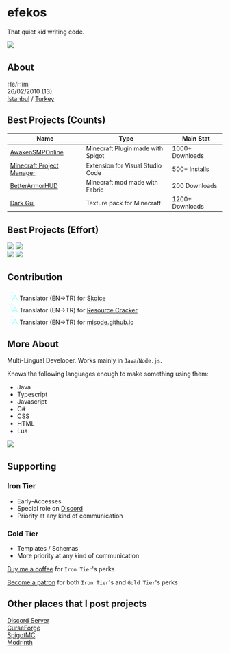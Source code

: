 # efekos
That quiet kid writing code.

![](https://github-readme-stats.vercel.app/api?username=efekos&count_private=true&hide=issues&show_icons=true&custom_title=Github%20Stats&bg_color=0b0d17&text_color=fcfdff&border_color=272c46&include_all_commits=true)


## About
He/Him\
26/02/2010 (13)\
[Istanbul](https://google.com/search?q=İstanbul) / [Turkey](https://www.google.com/search?q=Türkiye)

## Best Projects (Counts)
            
| Name | Type | Main Stat |
|------|------|-----------|
| [AwakenSMPOnline](https://www.spigotmc.org/resources/awakensmp-online.102573/) | Minecraft Plugin made with Spigot | 1000+ Downloads |
| [Minecraft Project Manager](https://marketplace.visualstudio.com/items?itemName=efekos.minecraft-project-manager) | Extension for Visual Studio Code | 500+ Installs
| [BetterArmorHUD](https://modrinth.com/mod/betterarmorhud) | Minecraft mod made with Fabric | 200 Downloads |
| [Dark Gui](https://legacy.curseforge.com/minecraft/texture-packs/dark-gui-by-efekos) | Texture pack for Minecraft | 1200+ Downloads |

## Best Projects (Effort)

[![](https://github-readme-stats.vercel.app/api/pin/?username=efekos&repo=Simpler&bg_color=0b0d17&text_color=fcfdff&border_color=272c46)](https://github.com/efekos/Simpler)
[![](https://github-readme-stats.vercel.app/api/pin/?username=efekos&repo=AwakenSMPOnline&bg_color=0b0d17&text_color=fcfdff&border_color=272c46)](https://github.com/efekos/AwakenSMPOnline)\
[![](https://github-readme-stats.vercel.app/api/pin/?username=efekos&repo=Classes&bg_color=0b0d17&text_color=fcfdff&border_color=272c46)](https://github.com/efekos/Classes)
[![](https://github-readme-stats.vercel.app/api/pin/?username=efekos&repo=UserCrates&bg_color=0b0d17&text_color=fcfdff&border_color=272c46)](https://github.com/efekos/UserCrates)

## Contribution

<img src="./translator.svg" width="25" height="25" /> Translator (EN->TR) for [Skoice](https://github.com/Skoice/skoice)\
<img src="./translator.svg" width="25" height="25" /> Translator (EN->TR) for [Resource Cracker](https://github.com/Stein-N/Resource-Cracker)\
<img src="./translator.svg" width="25" height="25" /> Translator (EN->TR) for [misode.github.io](https://github.com/misode/misode.github.io)

## More About

Multi-Lingual Developer. Works mainly in `Java`/`Node.js`.

Knows the following languages enough to make something using them:
* Java
* Typescript
* Javascript
* C#
* CSS
* HTML
* Lua

![](https://github-readme-stats.vercel.app/api/top-langs/?username=efekos&bg_color=0b0d17&text_color=fcfdff&border_color=272c46)

## Supporting

### Iron Tier
* Early-Accesses
* Special role on [Discord](https://discord.gg/8PPgcmYNf4)
* Priority at any kind of communication

### Gold Tier
* Templates / Schemas
* More priority at any kind of communication

[Buy me a coffee](https://www.buymeacoffee.com/efekos) for `Iron Tier`'s perks

[Become a patron](https://patreon.com/efekos) for both `Iron Tier`'s and `Gold Tier`'s perks

## Other places that I post projects

[Discord Server](https://discord.gg/8PPgcmYNf4)\
[CurseForge](https://legacy.curseforge.com/members/efekos0/projects)\
[SpigotMC](https://www.spigotmc.org/members/efekos.1519254/)\
[Modrinth](https://modrinth.com/user/efekos)